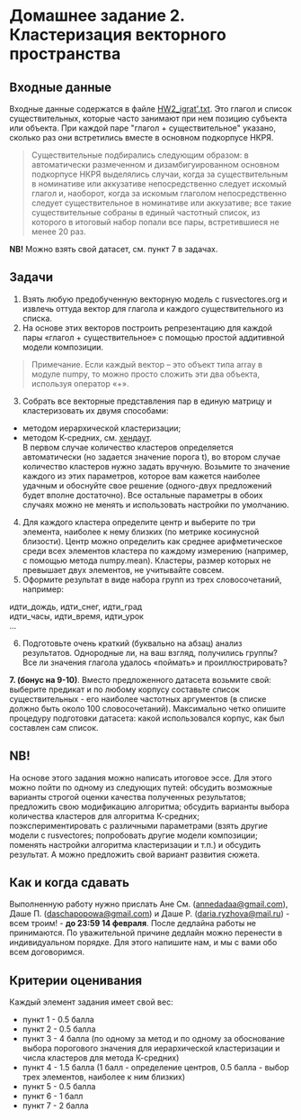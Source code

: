 # Домашнее задание 2. Кластеризация векторного пространства

## Входные данные
Входные данные содержатся в файле [HW2_igrat'.txt](https://github.com/dashapopova/CompSem2022/blob/main/HW/HW2_igrat'.txt).
Это глагол и список существительных, которые часто занимают при нем позицию субъекта или объекта. При каждой паре "глагол + существительное" указано, сколько раз они встретились вместе в основном подкорпусе НКРЯ.
> Существительные подбирались следующим образом: в автоматически размеченном и дизамбигуированном основном подкорпусе НКРЯ выделялись случаи, когда за существительным в номинативе или аккузативе непосредственно следует искомый глагол и, наоборот, когда за искомым глаголом непосредственно следует существительное в номинативе или аккузативе; все такие существительные собраны в единый частотный список, из которого в итоговый набор попали все пары, встретившиеся не менее 20 раз.  

**NB!** Можно взять свой датасет, см. пункт 7 в задачах.

## Задачи
1. Взять любую предобученную векторную модель с rusvectores.org и извлечь оттуда вектор для глагола и каждого существительного из списка.
2. На основе этих векторов построить репрезентацию для каждой пары «глагол + существительное» с помощью простой аддитивной модели композиции.
> Примечание. Если каждый вектор – это объект типа array в модуле numpy, то можно просто сложить эти два объекта, используя оператор «+».
3. Собрать все векторные представления пар в единую матрицу и кластеризовать их двумя способами:
* методом иерархической кластеризации;
* методом К-средних, см. [хендаут](https://github.com/dashapopova/CompSem2022/blob/main/CompSemClustering.ipynb).<br/>
В первом случае количество кластеров определяется автоматически (но задается значение порога t), во втором случае количество кластеров нужно задать вручную.
Возьмите то значение каждого из этих параметров, которое вам кажется наиболее удачным и обоснуйте свое решение (одного-двух предложений будет вполне достаточно).
Все остальные параметры в обоих случаях можно не менять и использовать настройки по умолчанию.
4. Для каждого кластера определите центр и выберите по три элемента, наиболее к нему близких (по метрике косинусной близости).
Центр можно определить как среднее арифметическое среди всех элементов кластера по каждому измерению (например, с помощью метода numpy.mean).
Кластеры, размер которых не превышает двух элементов, не учитывайте совсем.
5. Оформите результат в виде набора групп из трех словосочетаний, например:  

идти_дождь, идти_снег, идти_град <br/>
идти_часы, идти_время, идти_урок <br/>
…  

6. Подготовьте очень краткий (буквально на абзац) анализ результатов. Однородные ли, на ваш взгляд, получились группы? Все ли значения глагола удалось «поймать» и проиллюстрировать?

**7. (бонус на 9-10)**. Вместо предложенного датасета возьмите свой: выберите предикат и по любому корпусу составьте список существительных - его наиболее частотных аргументов (в списке должно быть около 100 словосочетаний). Максимально четко опишите процедуру подготовки датасета: какой использовался корпус, как был составлен сам список.  

## NB!
На основе этого задания можно написать итоговое эссе. Для этого можно пойти по одному из следующих путей: обсудить возможные варианты строгой оценки качества полученных результатов; предложить свою модификацию алгоритма; обсудить варианты выбора количества кластеров для алгоритма К-средних; поэкспериментировать с различными параметрами (взять другие модели с rusvectores; попробовать другие модели композиции; поменять настройки алгоритма кластеризации и т.п.) и обсудить результат. А можно предложить свой вариант развития сюжета. 

## Как и когда сдавать
Выполненную работу нужно прислать Ане См. (annedadaa@gmail.com), Даше П. (daschapopowa@gmail.com) и Даше Р. (daria.ryzhova@mail.ru) - всем троим! - **до 23:59 14 февраля**. После дедлайна работы не принимаются. По уважительной причине дедлайн можно перенести в индивидуальном порядке. Для этого напишите нам, и мы с вами обо всем договоримся.  

## Критерии оценивания
Каждый элемент задания имеет свой вес:
* пункт 1 - 0.5 балла
* пункт 2 - 0.5 балла
* пункт 3 - 4 балла (по одному за метод и по одному за обоснование выбора порогового значения для иерархической кластеризации и числа кластеров для метода К-средних)
* пункт 4 - 1.5 балла (1 балл - определение центров, 0.5 балла - выбор трех элементов, наиболее к ним близких)
* пункт 5 - 0.5 балла
* пункт 6 - 1 балл
* пункт 7 - 2 балла
